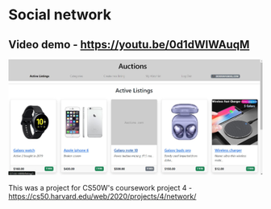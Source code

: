 # Social network

## Video demo - https://youtu.be/0d1dWlWAuqM

![Home page](project4\network\static\network\home.jpg 'Home page')

This was a project for CS50W's coursework project 4 - https://cs50.harvard.edu/web/2020/projects/4/network/
